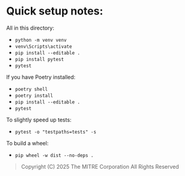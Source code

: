 # Quick setup notes:

All in this directory:

- `python -m venv venv`
- `venv\Scripts\activate`
- `pip install --editable .`
- `pip install pytest`
- `pytest`

If you have Poetry installed:

- `poetry shell`
- `poetry install`
- `pip install --editable .`
- `pytest`

To slightly speed up tests:

- `pytest -o "testpaths=tests" -s`

To build a wheel:

- `pip wheel -w dist --no-deps .`

> Copyright (C) 2025 The MITRE Corporation All Rights Reserved

